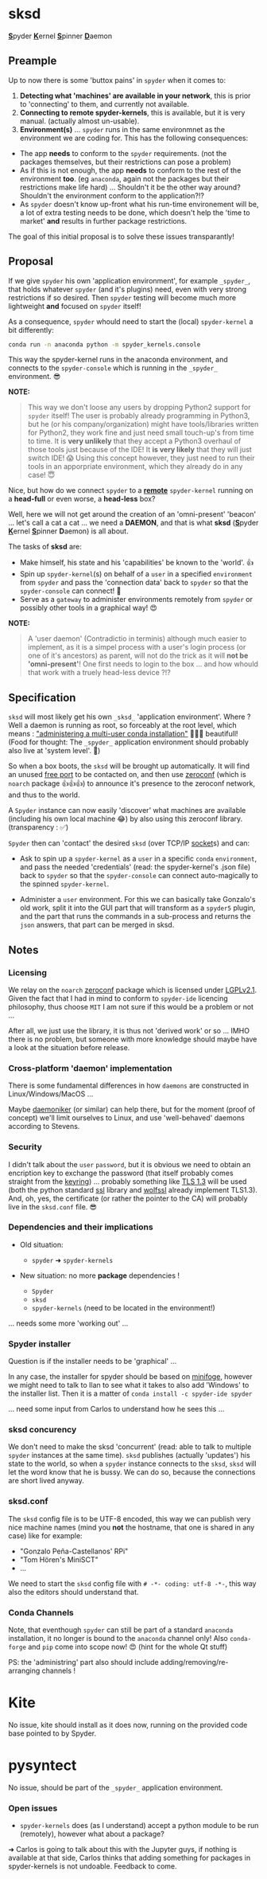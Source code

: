 # sksd
<ins>**S**</ins>pyder <ins>**K**</ins>ernel <ins>**S**</ins>pinner <ins>**D**</ins>aemon

## Preample

Up to now there is some 'buttox pains' in `spyder` when it comes to:
1. **Detecting what 'machines' are available in your network**, this is prior to 'connecting' to them, and currently not available.
2. **Connecting to remote spyder-kernels**, this is available, but it is very manual. (actually almost un-usable).
3. **Environment(s)** ... `spyder` runs in the same environmnet as the environment we are coding for. This has the following consequences:
  - The app **needs** to conform to the `spyder` requirements. (not the packages themselves, but their restrictions can pose a problem)
  - As if this is not enough, the app **needs** to conform to the rest of the environment **too**. (eg `anaconda`, again not the packages but their restrictions make life hard) ... Shouldn't it be the other way around? Shouldn't the environment conform to the application?!?
  - As `spyder` doesn't know up-front what his run-time environement will be, a lot of extra testing needs to be done, which doesn't help the 'time to market' **and** results in further package restrictions.
  
The goal of this initial proposal is to solve these issues transparantly!

## Proposal

If we give `spyder` his own 'application environment', for example `_spyder_`, that holds whatever `spyder` (and it's plugins) need, even with very strong restrictions if so desired. Then `spyder` testing will become much more lightweight **and** focused on `spyder` itself!

As a consequence, `spyder` whould need to start the (local) `spyder-kernel` a bit differently:
```sh
conda run -n anaconda python -m spyder_kernels.console
```
This way the spyder-kernel runs in the anaconda environment, and connects to the `spyder-console` which is running in the `_spyder_` environment. 😎

**NOTE:**
> This way we don't loose any users by dropping Python2 support for `spyder` itself! The user is probably already programming in Python3, but he (or his company/organization) might have tools/libraries written for Python2, they work fine and just need small touch-up's from time to time. It is **very unlikely** that they accept a Python3 overhaul of those tools just because of the IDE! It **is very likely** that they will just switch IDE! 😱 Using this concept however, they just need to run their tools in an apporpriate environment, which they already do in any case! 😇

Nice, but how do we connect `spyder` to a <ins>**remote**</ins> `spyder-kernel` running on a **head-full** or even worse, a **head-less** box? 

Well, here we will not get around the creation of an 'omni-present' 'beacon' ... let's call a cat a cat ... we need a **DAEMON**, and that is what **sksd** (<ins>**S**</ins>pyder <ins>**K**</ins>ernel <ins>**S**</ins>pinner **D**aemon) is all about.

The tasks of **sksd** are:

- Make himself, his state and his 'capabilities' be known to the 'world'. 👍
- Spin up `spyder-kernel`(s) on behalf of a `user` in a specified `environment` from `spyder` and pass the 'connection data' back to `spyder` so that the `spyder-console` can connect! 🎉
- Serve as a `gateway` to administer environments remotely from `spyder` or possibly other tools in a graphical way! 😍

**NOTE:**
> A 'user daemon' (Contradictio in terminis) although much easier to implement, as it is a simpel process with a user's login process (or one of it's ancestors) as parent, will not do the trick as it will **not be 'omni-present'**! One first needs to login to the box ... and how whould that work with a truely head-less device ?!?

## Specification

`sksd` will most likely get his own `_sksd_` 'application environment'. Where ? Well a daemon is running as root, so forceably at the root level, which means : ["administering a multi-user conda installation"](https://docs.conda.io/projects/conda/en/latest/user-guide/configuration/admin-multi-user-install.html) 🎉🎉🎉 beautifull! (Food for thought: The `_spyder_` application environment should probably also live at 'system level'. 🤔)

So when a box boots, the `sksd` will be brought up automatically. It will find an unused [free port](https://github.com/nerohmot/sksd/blob/master/sksd/daemon/publish.py#L25) to be contacted on, and then use [zeroconf](https://github.com/jstasiak/python-zeroconf) (which is `noarch` package 👍👍👍) to announce it's presence to the zeroconf network, and thus to the world.

A `Spyder` instance can now easily 'discover' what machines are available (including his own local machine 😂) by also using this zeroconf library. (transparency : ✅)

`Spyder` then can 'contact' the desired `sksd` (over TCP/IP [socket](https://docs.python.org/3/library/socket.html)s) and can:

- Ask to spin up a `spyder-kernel` as a `user` in a specific `conda` `environment`, and pass the needed 'credentials' (read: the spyder-kernel's .json file) back to `spyder` so that the `spyder-console` can connect auto-magically to the spinned `spyder-kernel`.

- Administer a `user` environment. For this we can basically take Gonzalo's old work, split it into the GUI part that will transform as a `spyder5` plugin, and the part that runs the commands in a sub-process and returns the `json` answers, that part can be merged in sksd.

## Notes

### Licensing

We relay on the `noarch` [zeroconf](https://github.com/jstasiak/python-zeroconf) package which is licensed under [LGPLv2.1](https://github.com/jstasiak/python-zeroconf/blob/master/COPYING). Given the fact that I had in mind to conform to `spyder-ide` licencing philosophy, thus choose `MIT` I am not sure if this would be a problem or not ...

After all, we just use the library, it is thus not 'derived work' or so ... IMHO there is no problem, but someone with more knowledge should maybe have a look at the situation before release.

### Cross-platform 'daemon' implementation

There is some fundamental differences in how `daemons` are constructed in Linux/Windows/MacOS ...

Maybe [daemoniker](https://daemoniker.readthedocs.io/en/latest/) (or similar) can help there, but for the moment (proof of concept) we'll limit ourselves to Linux, and use 'well-behaved' daemons according to Stevens.

### Security

I didn't talk about the `user` `password`, but it is obvious we need to obtain an encription key to exchange the password (that itself probably comes straight from the [keyring](https://github.com/jaraco/keyring)) ... probably something like [TLS 1.3](https://tools.ietf.org/pdf/rfc8446.pdf#page=96) will be used (both the python standard [ssl](https://docs.python.org/3/library/ssl.html) library and [wolfssl](https://github.com/wolfSSL/wolfssl) already implement TLS1.3). And, oh, yes, the certificate (or rather the pointer to the CA) will probably live in the `sksd.conf` file. 😎

### Dependencies and their implications

 - Old situation:
   - `spyder` ➜ `spyder-kernels`
  
 - New situation: no more **package** dependencies !
   - `Spyder`
   - `sksd` 
   - `spyder-kernels` (need to be located in the environment!)


... needs some more 'working out' ...

### Spyder installer

Question is if the installer needs to be 'graphical' ... 

In any case, the installer for spyder should be based on [minifoge](https://github.com/conda-forge/miniforge), however we might need to talk to Ilan to see what it takes to also add 'Windows' to the installer list. Then it is a matter of `conda install -c spyder-ide spyder` 

... need some input from Carlos to understand how he sees this ...

### sksd concurency

We don't need to make the sksd 'concurrent' (read: able to talk to multiple `spyder` instances at the same time).
`sksd` publishes (actually 'updates') his state to the world, so when a `spyder` instance connects to the `sksd`, `sksd` will let the word know that he is bussy. We can do so, because the connections are short lived anyway.

### sksd.conf

The `sksd` config file is to be UTF-8 encoded, this way we can publish very nice machine names (mind you **not** the hostname, that one is shared in any case) like for example:

- "Gonzalo Peña-Castellanos' RPi"
- "Tom Hören's MiniSCT"
- ...

We need to start the `sksd` config file with `# -*- coding: utf-8 -*-`, this way also the editors should understand that.

### Conda Channels

Note, that eventhough `spyder` can still be part of a standard `anaconda` installation, it no longer is bound to the `anaconda` channel only! Also `conda-forge` and `pip` come into scope now! 😍 (hint for the whole Qt stuff)

PS: the 'administring' part also should include adding/removing/re-arranging channels !

# Kite 

No issue, kite should install as it does now, running on the provided code base pointed to by Spyder.

# pysyntect

No issue, should be part of the `_spyder_` application environment.

### Open issues
- `spyder-kernels` does (as I understand) accept a python module to be run (remotely), however what about a package? 

➜ Carlos is going to talk about this with the Jupyter guys, if nothing is available at that side, Carlos thinks that adding something for packages in spyder-kernels is not undoable. Feedback to come.
